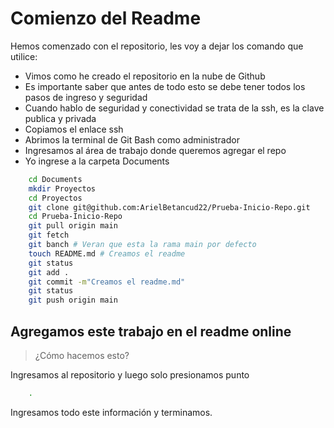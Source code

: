 # Comienzo del Readme

Hemos comenzado con el repositorio, les voy a dejar los comando que utilice:<br>

* Vimos como he creado el repositorio en la nube de Github
* Es importante saber que antes de todo esto se debe tener todos los pasos de ingreso y seguridad
* Cuando hablo de seguridad y conectividad se trata de la ssh, es la clave publica y privada
* Copiamos el enlace ssh
* Abrimos la terminal de Git Bash como administrador
* Ingresamos al área de trabajo donde queremos agregar el repo
* Yo ingrese a la carpeta Documents

```sh
    cd Documents
    mkdir Proyectos
    cd Proyectos
    git clone git@github.com:ArielBetancud22/Prueba-Inicio-Repo.git
    cd Prueba-Inicio-Repo
    git pull origin main
    git fetch
    git banch # Veran que esta la rama main por defecto
    touch README.md # Creamos el readme
    git status
    git add .
    git commit -m"Creamos el readme.md"
    git status
    git push origin main
```

## Agregamos este trabajo en el readme online

> ¿Cómo hacemos esto?

Ingresamos al repositorio y luego solo presionamos punto<br>

```sh
    .
```

Ingresamos todo este información y terminamos.
